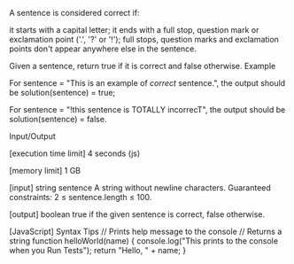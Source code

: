 A sentence is considered correct if:

it starts with a capital letter;
it ends with a full stop, question mark or exclamation point ('.', '?' or '!');
full stops, question marks and exclamation points don't appear anywhere else in the sentence.

Given a sentence, return true if it is correct and false otherwise.
Example


For sentence = "This is an example of *correct* sentence.",
the output should be
solution(sentence) = true;


For sentence = "!this sentence is TOTALLY incorrecT",
the output should be
solution(sentence) = false.


Input/Output


[execution time limit] 4 seconds (js)


[memory limit] 1 GB


[input] string sentence
A string without newline characters.
Guaranteed constraints:
2 ≤ sentence.length ≤ 100.


[output] boolean
true if the given sentence is correct, false otherwise.


[JavaScript] Syntax Tips
// Prints help message to the console
// Returns a string
function helloWorld(name) {
    console.log("This prints to the console when you Run Tests");
    return "Hello, " + name;
}


